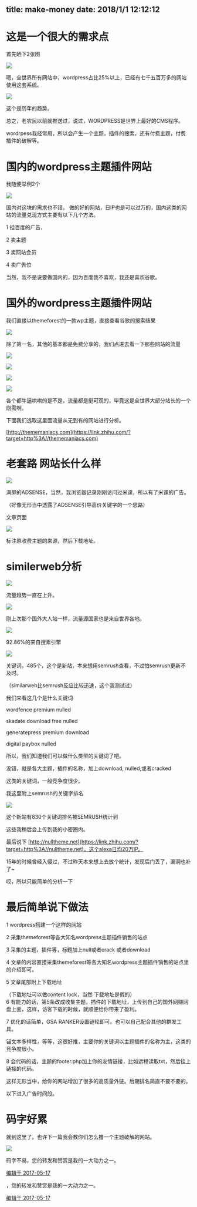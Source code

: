 title: make-money
date: 2018/1/1 12:12:12
---
# 这是一个很大的需求点

首先晒下2张图  


![](make-money.assets/v2-73c5e7df40a15e1edc4fa07abc80f1bf_hd.jpg)

  




嗯，全世界所有网站中，wordpress占比25%以上，已经有七千五百万多的网站使用这套系统。

![](make-money.assets/v2-a590316feeee88076ae70baf350019aa_hd.jpg)

  


这个是历年的趋势。

总之，老农民以前就推送过，说过，WORDPRESS是世界上最好的CMS程序。

wordrpess我经常用，所以会产生一个主题，插件的搜索，还有付费主题，付费插件的破解等。

# 国内的wordpress主题插件网站

我随便举例2个

![](make-money.assets/v2-12689c1880eb3cd88973b18595088f7e_hd.jpg)

  


国内对这块的需求也不错。 做的好的网站，日IP也是可以过万的，国内这类的网站的流量兑现方式主要有以下几个方法。

1 挂百度的广告，

2 卖主题

3 卖网站会员

4 卖广告位

当然，我不是说要做国内的，因为百度我不喜欢，我还是喜欢谷歌。

# 国外的wordpress主题插件网站

我们直接以themeforest的一款wp主题，直接查看谷歌的搜索结果

![](make-money.assets/v2-e05a8de7aee3d86830b4542a1adb3b20_hd.jpg)

  


除了第一名，其他的基本都是免费分享的，我们点进去看一下那些网站的流量

![](make-money.assets/v2-82a14515e1231b9704e110d203231463_hd.jpg)

![](make-money.assets/v2-936b7913631d1dba1561937e39f2b1ec_hd.jpg)

![](make-money.assets/v2-3586642393a0f57e7737be7625ab9c2d_hd.jpg)

![](make-money.assets/v2-6e059d6edde5d9585c7ab58968eefcb0_hd.jpg)

  


各个都牛逼哄哄的是不是，流量都是挺可观的，毕竟这是全世界大部分站长的一个刚需啊。

下面我们选取这里面流量从无到有的网站进行分析。

[http://thememaniacs.com](https://link.zhihu.com/?target=http%3A//thememaniacs.com)

# 老套路 网站长什么样

![](make-money.assets/v2-8853fc0f35d9e29a9dea29bea5834820_hd.jpg)

  


满屏的ADSENSE，当然，我浏览器记录刚刚访问过米课，所以有了米课的广告。

（好像无形当中透露了ADSENSE引导高价关键字的一个思路）

文章页面

![](make-money.assets/v2-c0ed1a3dff16823371f925daeec13486_hd.jpg)

  


标注原收费主题的来源，然后下载地址。

# similerweb分析

![](make-money.assets/v2-fc5dd8afdf3803753e2b628a4dff0de5_hd.jpg)

  


流量趋势一直在上升。

![](make-money.assets/v2-71c00ac7f95f043a3790f496737d6090_hd.jpg)

  


刚上次那个国外大人站一样，流量源国家也是来自世界各地。

![](make-money.assets/v2-a264188b8c7471b1ba6ddfb8c643b0dc_hd.jpg)

  


92.86%的来自搜素引擎

![](make-money.assets/v2-5e7d8c0c97444e899a0389fcd4e49fa9_hd.jpg)

  


关键词，485个，这个是新站，本来想用semrush查看，不过怕semrush更新不及时。

（similarweb比semrush反应比较迅速，这个我测试过）

我们来看这几个是什么关键词

wordfence premium nulled

skadate download free nulled

generatepress premium download

digital paybox nulled

所以，我们知道我们可以做什么类型的关键词了吧。

没错，就是各大主题，插件的名称，加上download, nulled,或者cracked

这类的关键词，一般竞争度很少。

我这里附上semrush的关键字排名

![](make-money.assets/v2-99b16b5f5a25a43c5a265b541eb923b2_hd.jpg)

  


这个新站有830个关键词排名被SEMRUSH统计到

这些我稍后会上传到我的小密圈内。

最后说下 [http://nulltheme.net](https://link.zhihu.com/?target=http%3A//nulltheme.net)，这个alexa日均20万IP。

15年的时候曾经入侵过，不过昨天本来想上去放个统计，发现后门丢了，漏洞也补了~

哎，所以只能简单的分析一下

# 最后简单说下做法

1 wordpress搭建一个这样的网站

2 采集themeforest等各大知名wordpress主题插件销售的站点

3 采集的主题，插件等，标题加上null或者crack 或者download

4 文章的内容直接采集themeforest等各大知名wordpress主题插件销售的站点里的介绍即可。

5 文章尾部附上下载地址

（下载地址可以做content lock，当然 下载地址是假的）  
6 有能力的话，第5条改成收集主题，插件的下载地址，上传到自己的国外网赚网盘上面，这样，访客下载的时候，就顺便给你带来了盈利。

7 优化的话简单，GSA RANKER设置链轮即可。也可以自己配合其他的群发工具。

锚文本多样性，等等，这很好推，主要你的关键词以主题插件的名称为主，这类的竞争度很小。

8 会代码的话，主题的footer.php加上你的友情链接，比如远程读取txt，然后挂上链接的代码。

这样无形当中，给你的网站增加了很多的高质量外链。后期排名简直不要不要的。

以下进入广告时间段。

# 码字好累

就到这里了。也许下一篇我会教你们怎么撸一个主题破解的网站。

![](make-money.assets/v2-d01b1358c4d3126a9dd2d28f61f1d61f_hd.jpg)

  


码字不易，您的转发和赞赏是我的一大动力之一。

[编辑于 2017-05-17](http://zhuanlan.zhihu.com/p/26946190)

，您的转发和赞赏是我的一大动力之一。

[编辑于 2017-05-17](http://zhuanlan.zhihu.com/p/26946190)

